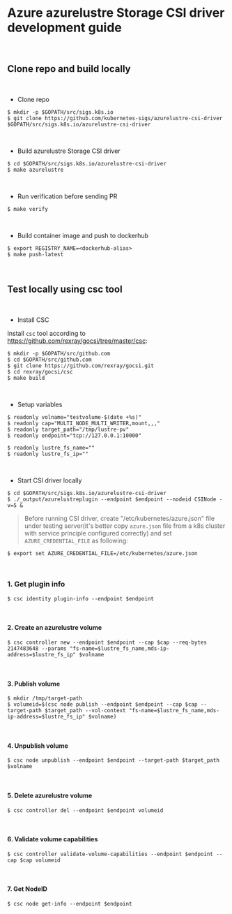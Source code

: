 # Azure azurelustre Storage CSI driver development guide

&nbsp;

## Clone repo and build locally

&nbsp;

- Clone repo

```console
$ mkdir -p $GOPATH/src/sigs.k8s.io
$ git clone https://github.com/kubernetes-sigs/azurelustre-csi-driver $GOPATH/src/sigs.k8s.io/azurelustre-csi-driver
```

&nbsp;

- Build azurelustre Storage CSI driver
  
```console
$ cd $GOPATH/src/sigs.k8s.io/azurelustre-csi-driver
$ make azurelustre
```

&nbsp;

- Run verification before sending PR

```console
$ make verify
```

&nbsp;

- Build container image and push to dockerhub

```console
$ export REGISTRY_NAME=<dockerhub-alias>
$ make push-latest
```

&nbsp;
&nbsp;

## Test locally using csc tool

&nbsp;

- Install CSC

Install `csc` tool according to https://github.com/rexray/gocsi/tree/master/csc:

```console
$ mkdir -p $GOPATH/src/github.com
$ cd $GOPATH/src/github.com
$ git clone https://github.com/rexray/gocsi.git
$ cd rexray/gocsi/csc
$ make build
```

&nbsp;

- Setup variables

```console
$ readonly volname="testvolume-$(date +%s)"
$ readonly cap="MULTI_NODE_MULTI_WRITER,mount,,,"
$ readonly target_path="/tmp/lustre-pv"
$ readonly endpoint="tcp://127.0.0.1:10000"

$ readonly lustre_fs_name=""
$ readonly lustre_fs_ip=""
```

&nbsp;

- Start CSI driver locally

```console
$ cd $GOPATH/src/sigs.k8s.io/azurelustre-csi-driver
$ ./_output/azurelustreplugin --endpoint $endpoint --nodeid CSINode -v=5 &
```

> Before running CSI driver, create "/etc/kubernetes/azure.json" file under testing server(it's better copy `azure.json` file from a k8s cluster with service principle configured correctly) and set `AZURE_CREDENTIAL_FILE` as following:

```console
$ export set AZURE_CREDENTIAL_FILE=/etc/kubernetes/azure.json
```

&nbsp;

### 1. Get plugin info

```console
$ csc identity plugin-info --endpoint $endpoint
```

&nbsp;

#### 2. Create an azurelustre volume

```console
$ csc controller new --endpoint $endpoint --cap $cap --req-bytes 2147483648 --params "fs-name=$lustre_fs_name,mds-ip-address=$lustre_fs_ip" $volname
```

&nbsp;

#### 3. Publish volume

```console
$ mkdir /tmp/target-path
$ volumeid=$(csc node publish --endpoint $endpoint --cap $cap --target-path $target_path --vol-context "fs-name=$lustre_fs_name,mds-ip-address=$lustre_fs_ip" $volname)
```

&nbsp;

#### 4. Unpublish volume

```console
$ csc node unpublish --endpoint $endpoint --target-path $target_path $volname
```

&nbsp;

#### 5. Delete azurelustre volume

```console
$ csc controller del --endpoint $endpoint volumeid
```

&nbsp;

#### 6. Validate volume capabilities

```console
$ csc controller validate-volume-capabilities --endpoint $endpoint --cap $cap volumeid
```

&nbsp;

#### 7. Get NodeID

```console
$ csc node get-info --endpoint $endpoint
```
